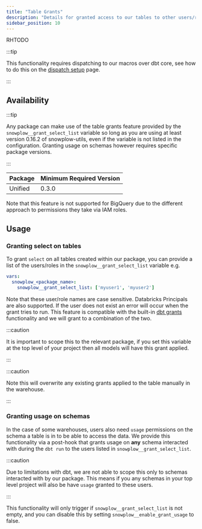 ```yaml
---
title: "Table Grants"
description: "Details for granted access to our tables to other users/roles"
sidebar_position: 10
---
```

RHTODO

:::tip

This functionality requires dispatching to our macros over dbt core, see how to do this on the [dispatch setup](/docs/modeling-your-data/modeling-your-data-with-dbt/package-elements/dispatch/index.md) page.

:::

## Availability
:::tip

Any package can make use of the table grants feature provided by the `snowplow__grant_select_list` variable so long as you are using at least version 0.16.2 of snowplow-utils, even if the variable is not listed in the configuration. Granting usage on schemas however requires specific package versions.

:::

| Package | Minimum Required Version |
|---------|--------------------------|
| Unified | 0.3.0 |

Note that this feature is not supported for BigQuery due to the different approach to permissions they take via IAM roles.

## Usage
### Granting select on tables
To grant `select` on all tables created within our package, you can provide a list of the users/roles in the `snowplow__grant_select_list` variable e.g.

```yaml title=dbt_project.yml
vars:
  snowplow_<package_name>:
    snowplow__grant_select_list: ['myuser1', 'myuser2']
```
Note that these user/role names are case sensitive. Databricks Principals are also supported. If the user does not exist an error will occur when the grant tries to run. This feature is compatible with the built-in [dbt grants](https://docs.getdbt.com/reference/resource-configs/grants) functionality and we will grant to a combination of the two.

:::caution

It is important to scope this to the relevant package, if you set this variable at the top level of your project then all models will have this grant applied.

:::

:::caution

Note this will overwrite any existing grants applied to the table manually in the warehouse.

:::

### Granting usage on schemas
In the case of some warehouses, users also need `usage` permissions on the schema a table is in to be able to access the data. We provide this functionality via a post-hook that grants usage on **any** schema interacted with during the `dbt run` to the users listed in `snowplow__grant_select_list`.

:::caution

Due to limitations with dbt, we are not able to scope this only to schemas interacted with by our package. This means if you any schemas in your top level project will also be have `usage` granted to these users.

:::

This functionality will only trigger if `snowplow__grant_select_list` is not empty, and you can disable this by setting `snowplow__enable_grant_usage` to false.
